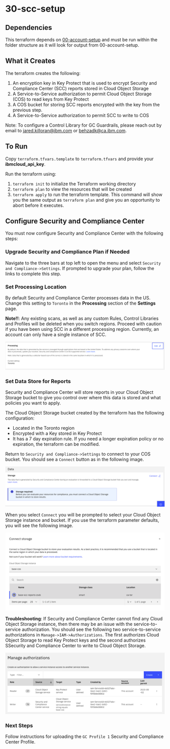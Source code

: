 # 30-scc-setup

## Dependencies

This terraform depends on [00-account-setup](../00-account-setup/) and must be run within the folder structure as it will look for output from 00-account-setup.

## What it Creates

The terraform creates the following:

1. An encryption key in Key Protect that is used to encrypt Security and Compliance Center (SCC) reports stored in Cloud Object Storage
1. A Service-to-Service authorization to permit Cloud Object Storage (COS) to read keys from Key Protect
1. A COS bucket for storing SCC reports encrypted with the key from the previous step.
1. A Service-to-Service authorization to permit SCC to write to COS

Note: To configure a Control Library for GC Guardrails, please reach out by email to jared.killoran@ibm.com or behzadk@ca.ibm.com.

## To Run

Copy `terraform.tfvars.template` to `terraform.tfvars` and provide your **ibmcloud_api_key**. 


Run the terraform using:

1. `terraform init` to initialize the Terraform working directory
1. `terraform plan` to view the resources that will be created
1. `terraform apply` to run the terraform template.  This command will show you the same output as `terraform plan` and give you an opportunity to abort before it executes.



## Configure Security and Compliance Center

You must now configure Security and Compliance Center with the following steps:

### Upgrade Security and Compliance Plan if Needed

Navigate to the three bars at top left to open the menu and select `Security and Compliance->Settings`.  If prompted to upgrade your plan, follow the links to complete this step.

### Set Processing Location

By default Security and Compliance Center processes data in the US.  Change this setting to `Toronto` in the **Processing** section of the **Settings** page.  

**Note!!**:  Any existing scans, as well as any custom Rules, Control Libraries and Profiles will be deleted when you switch regions.  Proceed with caution if you have been using SCC in a different processing region.  Currently, an account can only have a single instance of SCC.

![scc-processing](./images/scc-processing.png)


### Set Data Store for Reports

Security and Compliance Center will store reports in your Cloud Object Storage bucket to give you control over where this data is stored and what policies you want to apply.

The Cloud Object Storage bucket created by the terraform has the following configuration:

* Located in the Toronto region 
* Encrypted with a Key stored in Key Protect
* It has a 7 day expiration rule.  If you need a longer expiration policy or no expiration, the terraform can be modified.

Return to `Security and Compliance->Settings` to connect to your COS bucket.  You should see a `Connect` button as in the following image.

![connect-storage](./images/connect-storage.png)

When you select `Connect` you will be prompted to select your Cloud Object Storage instance and bucket.  If you use the terraform parameter defaults, you will see the following image.

![cos-bucket](./images/cos-bucket.png)

**Troubleshooting**: If Security and Compliance Center cannot find any Cloud Object Storage instance, then there may be an issue with the service-to-service authorization.  You should see the following two service-to-service authorizations in `Manage->IAM->Authorizations`.  The first authorizes Cloud Object Storage to read Key Protect keys and the second authorizes SSecurity and Compliance Center to write to Cloud Object Storage.

![service-to-service-authorizations.png](./images/service-to-service-authorizations.png)


### Next Steps

Follow instructions for uploading the `GC Profile 1` Security and Compliance Center Profile.



